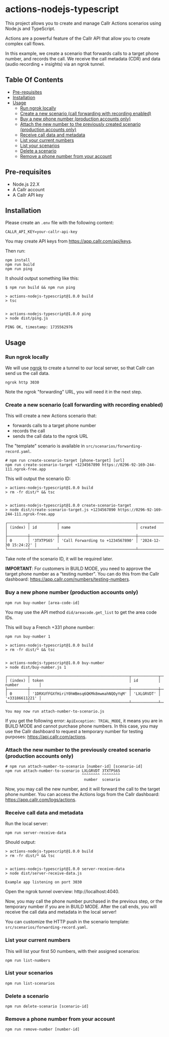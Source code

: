 # actions-nodejs-typescript

This project allows you to create and manage Callr Actions scenarios using Node.js and TypeScript.

Actions are a powerful feature of the Callr API that allow you to create complex call flows.

In this example, we create a scenario that forwards calls to a target phone number, and records the call.
We receive the call metadata (CDR) and data (audio recording + insights) via an ngrok tunnel.


## Table Of Contents

- [Pre-requisites](#pre-requisites)
- [Installation](#installation)
- [Usage](#usage)
  - [Run ngrok locally](#run-ngrok-locally)
  - [Create a new scenario (call forwarding with recording enabled)](#create-a-new-scenario-call-forwarding-with-recording-enabled)
  - [Buy a new phone number (production accounts only)](#buy-a-new-phone-number-production-accounts-only)
  - [Attach the new number to the previously created scenario (production accounts only)](#attach-the-new-number-to-the-previously-created-scenario-production-accounts-only)
  - [Receive call data and metadata](#receive-call-data-and-metadata)
  - [List your current numbers](#list-your-current-numbers)
  - [List your scenarios](#list-your-scenarios)
  - [Delete a scenario](#delete-a-scenario)
  - [Remove a phone number from your account](#remove-a-phone-number-from-your-account)

## Pre-requisites

- Node.js 22.X
- A Callr account
- A Callr API key

## Installation

Please create an `.env` file with the following content:

```
CALLR_API_KEY=your-callr-api-key
```

You may create API keys from https://app.callr.com/api/keys.

Then run:

```shell
npm install
npm run build
npm run ping
```

It should output something like this:

```shell
$ npm run build && npm run ping

> actions-nodejs-typescript@1.0.0 build
> tsc


> actions-nodejs-typescript@1.0.0 ping
> node dist/ping.js

PING OK, timestamp: 1735562976
```

## Usage

### Run ngrok locally

We will use [ngrok](https://download.ngrok.com/) to create a tunnel to our local server, so that Callr can send us the call data.

```shell
ngrok http 3030
```

Note the ngrok "forwarding" URL, you will need it in the next step.

### Create a new scenario (call forwarding with recording enabled)

This will create a new Actions scenario that:
- forwards calls to a target phone number
- records the call
- sends the call data to the ngrok URL

The "template" scenario is available in `src/scenarios/forwarding-record.yaml`.

```shell
# npm run create-scenario-target [phone-target] [url]
npm run create-scenario-target +1234567890 https://0296-92-169-244-111.ngrok-free.app 
```

This will output the scenario ID:

```
> actions-nodejs-typescript@1.0.0 build
> rm -fr dist/* && tsc


> actions-nodejs-typescript@1.0.0 create-scenario-target
> node dist/create-scenario-target.js +1234567890 https://0296-92-169-244-111.ngrok-free.app 

┌─────────┬────────────┬──────────────────────────────────┬───────────────────────┐
│ (index) │ id         │ name                             │ created               │
├─────────┼────────────┼──────────────────────────────────┼───────────────────────┤
│ 0       │ '3TXTPS65' │ 'Call Forwarding to +1234567890' │ '2024-12-30 15:24:22' │
└─────────┴────────────┴──────────────────────────────────┴───────────────────────┘
```

Take note of the scenario ID, it will be required later.

**IMPORTANT**: For customers in BUILD MODE, you need to approve the target phone number as a 
"testing number". You can do this from the Callr dashboard: https://app.callr.com/numbers/testing-numbers.

### Buy a new phone number (production accounts only)

```shell
npm run buy-number [area-code-id]
```

You may use the API method `did/areacode.get_list` to get the area code IDs.

This will buy a French +331 phone number:

```shell
npm run buy-number 1

> actions-nodejs-typescript@1.0.0 build
> rm -fr dist/* && tsc


> actions-nodejs-typescript@1.0.0 buy-number
> node dist/buy-number.js 1

┌─────────┬────────────────────────────────────────────┬────────────┬────────────────┐
│ (index) │ token                                      │ id         │ number         │
├─────────┼────────────────────────────────────────────┼────────────┼────────────────┤
│ 0       │ '1DRXUfFGXfHiriY0hWBmsq6QKMk8mwmahNQOyYqM' │ 'LXLGRVDT' │ '+33186611221' │
└─────────┴────────────────────────────────────────────┴────────────┴────────────────┘

You may now run attach-number-to-scenario.js
```

If you get the following error: `ApiException: TRIAL_MODE`, it means you are in BUILD MODE and 
cannot purchase phone numbers. In this case, you may use the Callr dashboard to request a temporary
number for testing purposes: https://api.callr.com/actions.

### Attach the new number to the previously created scenario (production accounts only)

```shell
# npm run attach-number-to-scenario [number-id] [scenario-id]
npm run attach-number-to-scenario LXLGRVDT 3TXTPS65
                                  ^^^^^^^^ ^^^^^^^^
                                   number  scenario
```

Now, you may call the new number, and it will forward the call to the target phone number. You can
access the Actions logs from the Callr dashboard: https://app.callr.com/logs/actions.

### Receive call data and metadata

Run the local server:

```shell
npm run server-receive-data
```

Should output:
```
> actions-nodejs-typescript@1.0.0 build
> rm -fr dist/* && tsc


> actions-nodejs-typescript@1.0.0 server-receive-data
> node dist/server-receive-data.js

Example app listening on port 3030
```

Open the ngrok tunnel overview: http://localhost:4040.

Now, you may call the phone number purchased in the previous step, or the temporary number if you are in BUILD MODE. 
After the call ends, you will receive the call data and metadata in the local server!

You can customize the HTTP push in the scenario template: `src/scenarios/forwarding-record.yaml`.


### List your current numbers

This will list your first 50 numbers, with their assigned scenarios:

```shell
npm run list-numbers
```

### List your scenarios

```shell
npm run list-scenarios
```

### Delete a scenario

```shell
npm run delete-scenario [scenario-id]
```

### Remove a phone number from your account

```shell
npm run remove-number [number-id]
```
